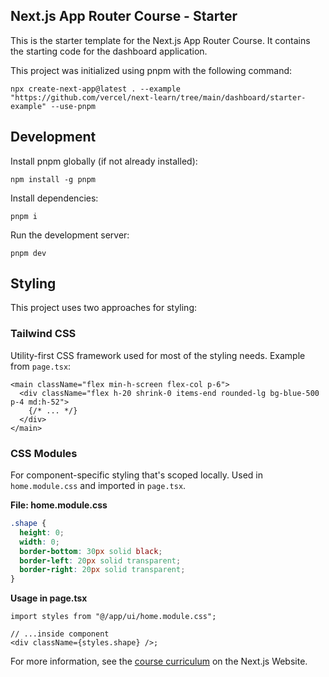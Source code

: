 ## Next.js App Router Course - Starter

This is the starter template for the Next.js App Router Course. It contains the starting code for the dashboard application.

This project was initialized using pnpm with the following command:

```
npx create-next-app@latest . --example "https://github.com/vercel/next-learn/tree/main/dashboard/starter-example" --use-pnpm
```

## Development

Install pnpm globally (if not already installed):

```
npm install -g pnpm
```

Install dependencies:

```
pnpm i
```

Run the development server:

```
pnpm dev
```

## Styling

This project uses two approaches for styling:

### Tailwind CSS

Utility-first CSS framework used for most of the styling needs. Example from `page.tsx`:

```tsx
<main className="flex min-h-screen flex-col p-6">
  <div className="flex h-20 shrink-0 items-end rounded-lg bg-blue-500 p-4 md:h-52">
    {/* ... */}
  </div>
</main>
```

### CSS Modules

For component-specific styling that's scoped locally. Used in `home.module.css` and imported in `page.tsx`.

**File: home.module.css**

```css
.shape {
  height: 0;
  width: 0;
  border-bottom: 30px solid black;
  border-left: 20px solid transparent;
  border-right: 20px solid transparent;
}
```

**Usage in page.tsx**

```tsx
import styles from "@/app/ui/home.module.css";

// ...inside component
<div className={styles.shape} />;
```

For more information, see the [course curriculum](https://nextjs.org/learn) on the Next.js Website.
